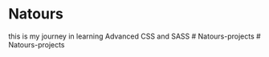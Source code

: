 # Natours
this is my journey in learning Advanced CSS and SASS
#   N a t o u r s - p r o j e c t s  
 #   N a t o u r s - p r o j e c t s  
 